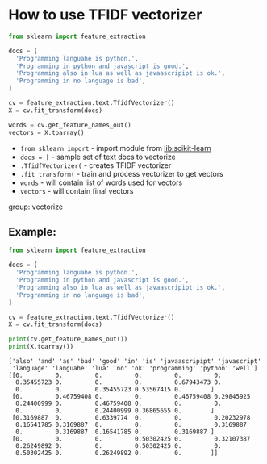 # How to use TFIDF vectorizer

```python
from sklearn import feature_extraction

docs = [
  'Programming languahe is python.',
  'Programming in python and javascript is good.',
  'Programming also in lua as well as javaascripipt is ok.',
  'Programming in no language is bad',
]

cv = feature_extraction.text.TfidfVectorizer()
X = cv.fit_transform(docs)

words = cv.get_feature_names_out()
vectors = X.toarray()
```

- `from sklearn import` - import module from [lib:scikit-learn](https://onelinerhub.com/python-scikit-learn/how-to-install-scikit-learn-using-pip)
- `docs = [` - sample set of text docs to vectorize
- `.TfidfVectorizer(` - creates TFIDF vectorizer
- `.fit_transform(` - train and process vectorizer to get vectors
- `words` - will contain list of words used for vectors
- `vectors` - will contain final vectors

group: vectorize

## Example: 
```python
from sklearn import feature_extraction

docs = [
  'Programming languahe is python.',
  'Programming in python and javascript is good.',
  'Programming also in lua as well as javaascripipt is ok.',
  'Programming in no language is bad',
]

cv = feature_extraction.text.TfidfVectorizer()
X = cv.fit_transform(docs)

print(cv.get_feature_names_out())
print(X.toarray())
```
```
['also' 'and' 'as' 'bad' 'good' 'in' 'is' 'javaascripipt' 'javascript'
 'language' 'languahe' 'lua' 'no' 'ok' 'programming' 'python' 'well']
[[0.         0.         0.         0.         0.         0.
  0.35455723 0.         0.         0.         0.67943473 0.
  0.         0.         0.35455723 0.53567415 0.        ]
 [0.         0.46759408 0.         0.         0.46759408 0.29845925
  0.24400999 0.         0.46759408 0.         0.         0.
  0.         0.         0.24400999 0.36865655 0.        ]
 [0.3169887  0.         0.6339774  0.         0.         0.20232978
  0.16541785 0.3169887  0.         0.         0.         0.3169887
  0.         0.3169887  0.16541785 0.         0.3169887 ]
 [0.         0.         0.         0.50302425 0.         0.32107387
  0.26249892 0.         0.         0.50302425 0.         0.
  0.50302425 0.         0.26249892 0.         0.        ]]

```

